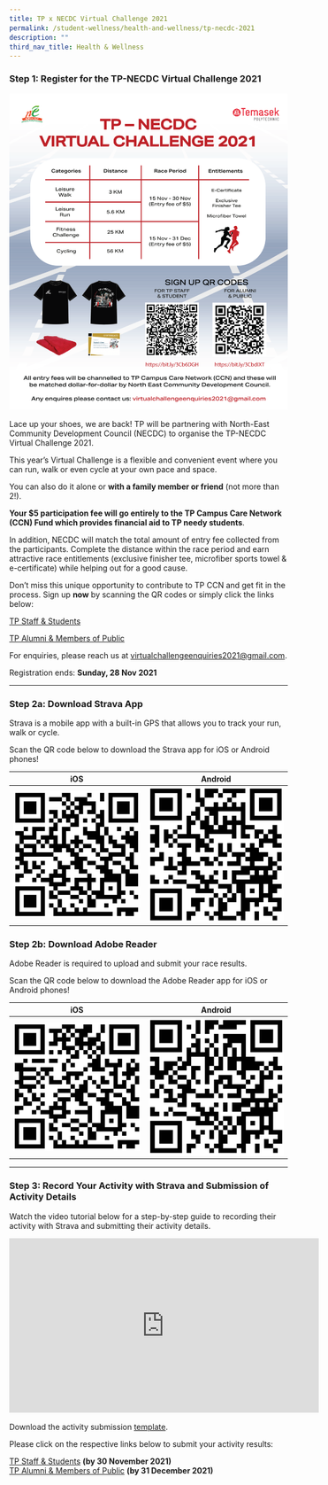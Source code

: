 ```yaml
---
title: TP x NECDC Virtual Challenge 2021
permalink: /student-wellness/health-and-wellness/tp-necdc-2021
description: ""
third_nav_title: Health & Wellness
---
```

### Step 1: Register for the TP-NECDC Virtual Challenge 2021
![TPNECDC2021](/images/tpnecdcvc2021.png)

Lace up your shoes, we are back! TP will be partnering with North-East Community Development Council (NECDC) to organise the TP-NECDC Virtual Challenge 2021.

This year’s Virtual Challenge is a flexible and convenient event where you can run, walk or even cycle at your own pace and space. 

You can also do it alone or **with a family member or friend** (not more than 2!). 

**Your $5 participation fee will go entirely to the TP Campus Care Network (CCN) Fund which provides financial aid to TP needy students**. 

In addition, NECDC will match the total amount of entry fee collected from the participants. Complete the distance within the race period and earn attractive race entitlements (exclusive finisher tee, microfiber sports towel & e-certificate) while helping out for a good cause.

Don’t miss this unique opportunity to contribute to TP CCN and get fit in the process. Sign up **now** by scanning the QR codes or simply click the links below:

[TP Staff & Students](https://bit.ly/3Cb6DGH)

[TP Alumni & Members of Public](https://bit.ly/3CbdIXT)

For enquiries, please reach us at virtualchallengeenquiries2021@gmail.com.

Registration ends: **Sunday, 28 Nov 2021**

---
### Step 2a: Download Strava App
Strava is a mobile app with a built-in GPS that allows you to track your run, walk or cycle. 

Scan the QR code below to download the Strava app for iOS or Android phones!

| **iOS** | **Android** |
| -------- | -------- |
| ![Strava iOS](/images/BeAwesome-stravaios.png)| ![Strava Android](/images/BeAwesome-Strava-Android.png)|

### Step 2b: Download Adobe Reader
Adobe Reader is required to upload and submit your race results. 

Scan the QR code below to download the Adobe Reader app for iOS or Android phones!

| **iOS** | **Android** |
| -------- | -------- |
| ![AdobeiOS](/images/Adobereader-iOS.png) | ![AdobeAndroid](/images/Adobereader-Android.png) |

---
### Step 3: Record Your Activity with Strava and Submission of Activity Details
Watch the video tutorial below for a step-by-step guide to recording their activity with Strava and submitting their activity details.

<iframe width="560" height="315" src="https://www.youtube.com/embed/igD9g-6dKVY" title="YouTube video player" frameborder="0" allow="accelerometer; autoplay; clipboard-write; encrypted-media; gyroscope; picture-in-picture" allowfullscreen></iframe>

Download the activity submission [template](http://shorturl.at/jvM45).

Please click on the respective links below to submit your activity results:

[TP Staff & Students](http://shorturl.at/tzNXZ) **(by 30 November 2021)**<br>
[TP Alumni & Members of Public](https://bit.ly/3nR6Hpc) **(by 31 December 2021)**